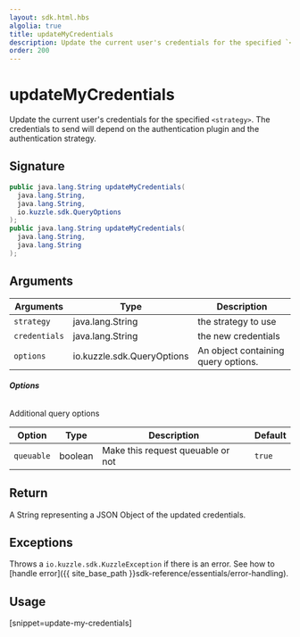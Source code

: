 ```yaml
---
layout: sdk.html.hbs
algolia: true
title: updateMyCredentials
description: Update the current user's credentials for the specified `<strategy>`.
order: 200
---
```


# updateMyCredentials

Update the current user's credentials for the specified `<strategy>`. The credentials to send will depend on the authentication plugin and the authentication strategy.

## Signature

```java
public java.lang.String updateMyCredentials(
  java.lang.String,
  java.lang.String,
  io.kuzzle.sdk.QueryOptions
);
public java.lang.String updateMyCredentials(
  java.lang.String,
  java.lang.String
);

```

## Arguments

| Arguments    | Type    | Description
|--------------|---------|-------------
| `strategy` | java.lang.String | the strategy to use
| `credentials` | java.lang.String | the new credentials
| `options`  | io.kuzzle.sdk.QueryOptions    | An object containing query options.


###### **Options**

Additional query options

| Option     | Type    | Description                       | Default |
| ---------- | ------- | --------------------------------- | ------- |
| `queuable` | boolean | Make this request queuable or not | `true`  |

## Return

A String representing a JSON Object of the updated credentials.

## Exceptions

Throws a `io.kuzzle.sdk.KuzzleException` if there is an error. See how to [handle error]({{ site_base_path }}sdk-reference/essentials/error-handling).

## Usage

[snippet=update-my-credentials]
